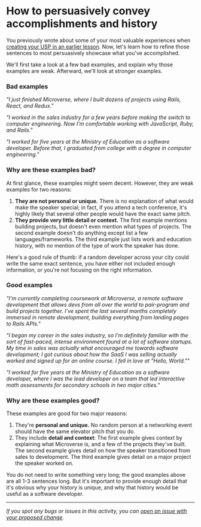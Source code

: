# How to persuasively convey accomplishments and history

You previously wrote about some of your most valuable experiences when [creating your USP in an earlier lesson](https://github.com/microverseinc/curriculum-professional-skills/blob/main/imposter-syndrome/what-makes-you-unique-define-your-personal-usp.md). Now, let's learn how to refine those sentences to most persuasively showcase what you've accomplished.

We'll first take a look at a few bad examples, and explain why those examples are weak. Afterward, we'll look at stronger examples.

### Bad examples

*"I just finished Microverse, where I built dozens of projects using Rails, React, and Redux."*

*"I worked in the sales industry for a few years before making the switch to computer engineering. Now I'm comfortable working with JavaScript, Ruby, and Rails."*

*"I worked for five years at the Ministry of Education as a software developer. Before that, I graduated from college with a degree in computer engineering."*

### Why are these examples bad?

At first glance, these examples might seem decent. However, they are weak examples for two reasons:

1. **They are not personal or unique.** There is no explanation of what would make the speaker special; in fact, if you attend a tech conference, it's highly likely that several other people would have the exact same pitch.
2. **They provide very little detail or context.** The first example mentions building projects, but doesn't even mention what types of projects. The second example doesn't do anything except list a few languages/frameworks. The third example just lists work and education history, with no mention of the type of work the speaker has done.

Here's a good rule of thumb: if a random developer across your city could write the same exact sentence, you have either not included enough information, or you're not focusing on the right information.

### Good examples

*"I'm currently completing coursework at Microverse, a remote software development that allows devs from all over the world to pair-program and build projects together.  I've spent the last several months completely immersed in remote development, building everything from landing pages to Rails APIs."*

*"I began my career in the sales industry, so I'm definitely familiar with the sort of fast-paced, intense environment found at a lot of software startups. My time in sales was actually what encouraged me towards software development; I got curious about how the SaaS I was selling actually worked and signed up for an online course. I fell in love at "Hello, World.""*

*"I worked for five years at the Ministry of Education as a software developer, where I was the lead developer on a team that led interactive math assessments for secondary schools in two major cities."*

### Why are these examples good?

These examples are good for two major reasons:

1. They're **personal and unique.** No random person at a networking event should have the same elevator pitch that you do.
2. They include **detail and context**: The first example gives context by explaining what Microverse is, and a few of the projects they've built. The second example gives detail on how the speaker transitioned from sales to development. The third example gives detail on a major project the speaker worked on.

You do not need to write something very long; the good examples above are all 1-3 sentences long. But it's important to provide enough detail that it's obvious why your history is unique, and why that history would be useful as a software developer.

------

_If you spot any bugs or issues in this activity, you can [open an issue with your proposed change](https://github.com/microverseinc/curriculum-transversal-skills/blob/main/git-github/articles/open_issue.md)._
